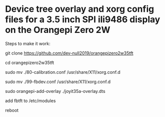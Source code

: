 # Device tree overlay and xorg config files for a 3.5 inch SPI ili9486 display on the Orangepi Zero 2W

Steps to make it work:

git clone https://github.com/dev-null2019/orangepizero2w35tft

cd orangepizero2w35tft

sudo mv ./80-calibration.conf /usr/share/X11/xorg.conf.d 

sudo mv ./99-fbdev.conf /usr/share/X11/xorg.conf.d

sudo orangepi-add-overlay ./joyit35a-overlay.dts


add fbtft to /etc/modules


reboot
